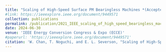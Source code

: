 ```yaml
---
title: "Scaling of High-Speed Surface PM Bearingless Machines *(Accepted)*"
#link: https://ieeexplore.ieee.org/document/9449571
collection: publications
permalink: /publication/2021_IEEE_scaling_of_high_speed_bearingless_machine
date: 2024-06-30
venue: 'IEEE Energy Conversion Congress & Expo (ECCE)'
#paperurl: 'https://ieeexplore.ieee.org/document/9449571'
citation: 'W. Chan, T. Noguchi, and E. L. Severson, "Scaling of High-Speed Surface PM Bearingless Machines" 2024 IEEE Energy Conversion Congress & Expo (ECCE), Phoenix, AZ, USA, 2024'
---
```

